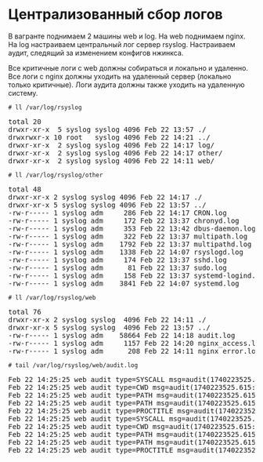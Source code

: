 <h1>Централизованный сбор логов</h1>

<p>
В вагранте поднимаем 2 машины web и log. 
На web поднимаем nginx.
На log настраиваем центральный лог сервер rsyslog.
Настраиваем аудит, следящий за изменением конфигов нжинкса.
</p>
<p>
Все критичные логи с web должны собираться и локально и удаленно.
Все логи с nginx должны уходить на удаленный сервер (локально только критичные).
Логи аудита должны также уходить на удаленную систему.  
</p>

<code># ll /var/log/rsyslog</code>
<pre>
total 20
drwxr-xr-x  5 syslog syslog 4096 Feb 22 13:57 ./
drwxrwxr-x 10 root   syslog 4096 Feb 22 14:21 ../
drwxr-xr-x  2 syslog syslog 4096 Feb 22 14:17 log/
drwxr-xr-x  2 syslog syslog 4096 Feb 22 14:17 other/
drwxr-xr-x  2 syslog syslog 4096 Feb 22 14:11 web/
</pre>

<code># ll /var/log/rsyslog/other</code>
<pre>
total 48
drwxr-xr-x 2 syslog syslog 4096 Feb 22 14:17 ./
drwxr-xr-x 5 syslog syslog 4096 Feb 22 13:57 ../
-rw-r----- 1 syslog adm     286 Feb 22 14:17 CRON.log
-rw-r----- 1 syslog adm     172 Feb 22 13:37 chronyd.log
-rw-r----- 1 syslog adm     353 Feb 22 13:42 dbus-daemon.log
-rw-r----- 1 syslog adm     322 Feb 22 13:37 multipath.log
-rw-r----- 1 syslog adm    1792 Feb 22 13:37 multipathd.log
-rw-r----- 1 syslog adm    1338 Feb 22 14:07 rsyslogd.log
-rw-r----- 1 syslog adm     174 Feb 22 13:37 sshd.log
-rw-r----- 1 syslog adm      81 Feb 22 13:37 sudo.log
-rw-r----- 1 syslog adm     158 Feb 22 13:37 systemd-logind.log
-rw-r----- 1 syslog adm    3841 Feb 22 14:07 systemd.log
</pre>

<code># ll /var/log/rsyslog/web</code>
<pre>
total 76
drwxr-xr-x 2 syslog syslog  4096 Feb 22 14:11 ./
drwxr-xr-x 5 syslog syslog  4096 Feb 22 13:57 ../
-rw-r----- 1 syslog adm    58664 Feb 22 14:18 audit.log
-rw-r----- 1 syslog adm     1157 Feb 22 14:20 nginx_access.log
-rw-r----- 1 syslog adm      208 Feb 22 14:11 nginx_error.log
</pre>

<code># tail /var/log/rsyslog/web/audit.log</code>
<pre>
Feb 22 14:25:25 web audit type=SYSCALL msg=audit(1740223525.615:103): arch=c000003e syscall=257 success=yes exit=16 a0=ffffff9c a1=5594339bb340 a2=241 a3=81a4 items=2 ppid=4615 pid=4617 auid=1000 uid=0 gid=0 euid=0 suid=0 fsuid=0 egid=0 sgid=0 fsgid=0 tty=pts1 ses=4 comm="mcedit" exe="/usr/bin/mc" subj=unconfined key="nginx_configs"#035ARCH=x86_64 SYSCALL=openat AUID="vagrant" UID="root" GID="root" EUID="root" SUID="root" FSUID="root" EGID="root" SGID="root" FSGID="root"
Feb 22 14:25:25 web audit type=CWD msg=audit(1740223525.615:103): cwd="/etc/nginx"
Feb 22 14:25:25 web audit type=PATH msg=audit(1740223525.615:103): item=0 name="/etc/nginx/" inode=256406 dev=08:01 mode=040755 ouid=0 ogid=0 rdev=00:00 nametype=PARENT cap_fp=0 cap_fi=0 cap_fe=0 cap_fver=0 cap_frootid=0#035OUID="root" OGID="root"
Feb 22 14:25:25 web audit type=PATH msg=audit(1740223525.615:103): item=1 name="/etc/nginx/nginx.conf" inode=256415 dev=08:01 mode=0100644 ouid=0 ogid=0 rdev=00:00 nametype=NORMAL cap_fp=0 cap_fi=0 cap_fe=0 cap_fver=0 cap_frootid=0#035OUID="root" OGID="root"
Feb 22 14:25:25 web audit type=PROCTITLE msg=audit(1740223525.615:103): proctitle=2F7573722F62696E2F6D6365646974002F6574632F6E67696E782F6E67696E782E636F6E66
Feb 22 14:25:25 web audit type=SYSCALL msg=audit(1740223525.615:104): arch=c000003e syscall=87 success=yes exit=0 a0=5594339b4590 a1=1209 a2=0 a3=7f265781cac0 items=2 ppid=4615 pid=4617 auid=1000 uid=0 gid=0 euid=0 suid=0 fsuid=0 egid=0 sgid=0 fsgid=0 tty=pts1 ses=4 comm="mcedit" exe="/usr/bin/mc" subj=unconfined key="nginx_configs"#035ARCH=x86_64 SYSCALL=unlink AUID="vagrant" UID="root" GID="root" EUID="root" SUID="root" FSUID="root" EGID="root" SGID="root" FSGID="root"
Feb 22 14:25:25 web audit type=CWD msg=audit(1740223525.615:104): cwd="/etc/nginx"
Feb 22 14:25:25 web audit type=PATH msg=audit(1740223525.615:104): item=0 name="/etc/nginx/" inode=256406 dev=08:01 mode=040755 ouid=0 ogid=0 rdev=00:00 nametype=PARENT cap_fp=0 cap_fi=0 cap_fe=0 cap_fver=0 cap_frootid=0#035OUID="root" OGID="root"
Feb 22 14:25:25 web audit type=PATH msg=audit(1740223525.615:104): item=1 name="/etc/nginx/.#nginx.conf" inode=256870 dev=08:01 mode=0120777 ouid=0 ogid=0 rdev=00:00 nametype=DELETE cap_fp=0 cap_fi=0 cap_fe=0 cap_fver=0 cap_frootid=0#035OUID="root" OGID="root"
Feb 22 14:25:25 web audit type=PROCTITLE msg=audit(1740223525.615:104): proctitle=2F7573722F62696E2F6D6365646974002F6574632F6E67696E782F6E67696E782E636F6E66
</pre>
